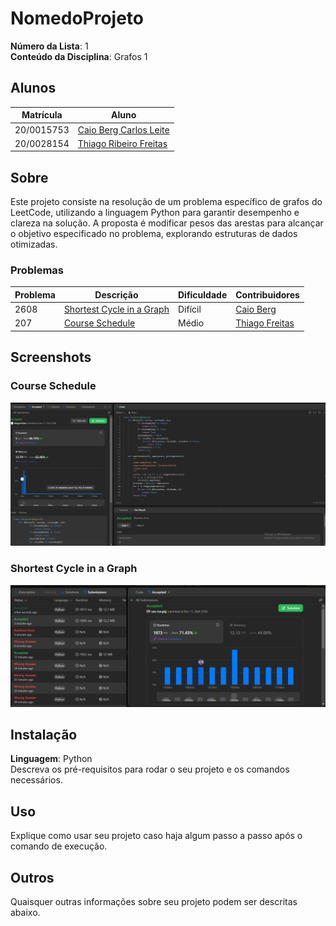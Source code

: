# NomedoProjeto

**Número da Lista**: 1<br>
**Conteúdo da Disciplina**: Grafos 1<br>

## Alunos
|Matrícula | Aluno |
| -- | -- |
| 20/0015753  |  [Caio Berg Carlos Leite](https://github.com/Caio-bergbjj) |
| 20/0028154 |  [Thiago Ribeiro Freitas](https://github.com/thiagorfreitas) |

## Sobre 
Este projeto consiste na resolução de um problema específico de grafos do LeetCode, utilizando a linguagem Python para garantir desempenho e clareza na solução. A proposta é modificar pesos das arestas para alcançar o objetivo especificado no problema, explorando estruturas de dados otimizadas.

### Problemas

|Problema | Descrição | Dificuldade| Contribuidores
| -- | -- | -- | -- |
| 2608  |  [Shortest Cycle in a Graph](https://leetcode.com/problems/shortest-cycle-in-a-graph/) | Difícil | [Caio Berg](https://github.com/Caio-bergbjj) |
| 207  |  [Course Schedule](https://leetcode.com/problems/course-schedule/) | Médio | [Thiago Freitas](https://github.com/thiagorfreitas) |

## Screenshots

### Course Schedule
![207 Course Schedule](./207_Course_Schedule/207_Success.png)

### Shortest Cycle in a Graph
![2608 Shortest Cycle in a Graph](./2608_Shortest%20Cycle%20in%20a%20Graph//2608_Succes.png)


## Instalação 
**Linguagem**: Python<br>
Descreva os pré-requisitos para rodar o seu projeto e os comandos necessários.

## Uso 
Explique como usar seu projeto caso haja algum passo a passo após o comando de execução.

## Outros 
Quaisquer outras informações sobre seu projeto podem ser descritas abaixo.




